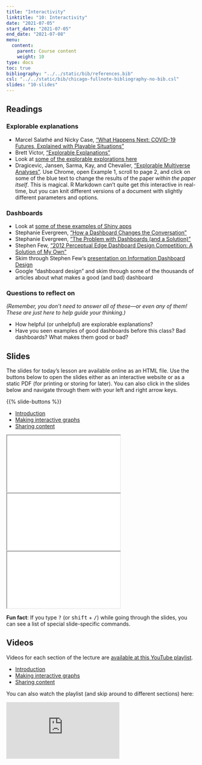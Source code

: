 ```yaml
---
title: "Interactivity"
linktitle: "10: Interactivity"
date: "2021-07-05"
start_date: "2021-07-05"
end_date: "2021-07-08"
menu:
  content:
    parent: Course content
    weight: 10
type: docs
toc: true
bibliography: "../../static/bib/references.bib"
csl: "../../static/bib/chicago-fullnote-bibliography-no-bib.csl"
slides: "10-slides"
---
```


## Readings

### Explorable explanations

-   <i class="fas fa-trophy"></i> Marcel Salathé and Nicky Case, [“What Happens Next: COVID-19 Futures, Explained with Playable Situations”](https://ncase.me/covid-19/)
-   <i class="fas fa-external-link-square-alt"></i> Brett Victor, [“Explorable Explanations”](http://worrydream.com/ExplorableExplanations/)
-   <i class="fas fa-trophy"></i> Look at [some of the explorable explorations here](https://explorabl.es/)
-   <i class="fas fa-external-link-square-alt"></i> Dragicevic, Jansen, Sarma, Kay, and Chevalier, [“Explorable Multiverse Analyses”](https://explorablemultiverse.github.io/). Use Chrome, open Example 1, scroll to page 2, and click on some of the blue text to change the results of the paper *within the paper itself*. This is magical. R Markdown can’t quite get *this* interactive in real-time, but you can knit different versions of a document with slightly different parameters and options.

### Dashboards

-   <i class="fas fa-external-link-square-alt"></i> Look at [some of these examples of Shiny apps](https://shiny.rstudio.com/gallery/)
-   <i class="fas fa-external-link-square-alt"></i> Stephanie Evergreen, [“How a Dashboard Changes the Conversation”](https://stephanieevergreen.com/dashboard-conversation/)
-   <i class="fas fa-external-link-square-alt"></i> Stephanie Evergreen, [“The Problem with Dashboards (and a Solution)”](https://stephanieevergreen.com/problem-with-dashboards/)
-   <i class="fas fa-external-link-square-alt"></i> Stephen Few, [“2012 Perceptual Edge Dashboard Design Competition: A Solution of My Own”](https://www.stephen-few.com/blog/2013/01/08/2012-perceptual-edge-dashboard-design-competition-a-solution-of-my-own/)
-   <i class="fas fa-file-pdf"></i> Skim through Stephen Few’s [presentation on Information Dashboard Design](http://blogs.ischool.berkeley.edu/i247s12/files/2012/01/Dashboard-Design-Overview-Presentation.pdf)
-   <i class="fab fa-google"></i> Google “dashboard design” and skim through some of the thousands of articles about what makes a good (and bad) dashboard

### Questions to reflect on

*(Remember, you don’t need to answer all of these—or even any of them! These are just here to help guide your thinking.)*

-   How helpful (or unhelpful) are explorable explanations?
-   Have you seen examples of good dashboards before this class? Bad dashboards? What makes them good or bad?

## Slides

The slides for today’s lesson are available online as an HTML file. Use the buttons below to open the slides either as an interactive website or as a static PDF (for printing or storing for later). You can also click in the slides below and navigate through them with your left and right arrow keys.

{{% slide-buttons %}}

<ul class="nav nav-tabs" id="slide-tabs" role="tablist">
<li class="nav-item">
<a class="nav-link active" id="introduction-tab" data-toggle="tab" href="#introduction" role="tab" aria-controls="introduction" aria-selected="true">Introduction</a>
</li>
<li class="nav-item">
<a class="nav-link" id="making-interactive-graphs-tab" data-toggle="tab" href="#making-interactive-graphs" role="tab" aria-controls="making-interactive-graphs" aria-selected="false">Making interactive graphs</a>
</li>
<li class="nav-item">
<a class="nav-link" id="sharing-content-tab" data-toggle="tab" href="#sharing-content" role="tab" aria-controls="sharing-content" aria-selected="false">Sharing content</a>
</li>
</ul>

<div id="slide-tabs" class="tab-content">

<div id="introduction" class="tab-pane fade show active" role="tabpanel" aria-labelledby="introduction-tab">

<div class="embed-responsive embed-responsive-16by9">

<iframe class="embed-responsive-item" src="/slides/10-slides.html#1">
</iframe>

</div>

</div>

<div id="making-interactive-graphs" class="tab-pane fade" role="tabpanel" aria-labelledby="making-interactive-graphs-tab">

<div class="embed-responsive embed-responsive-16by9">

<iframe class="embed-responsive-item" src="/slides/10-slides.html#interactive-graphs">
</iframe>

</div>

</div>

<div id="sharing-content" class="tab-pane fade" role="tabpanel" aria-labelledby="sharing-content-tab">

<div class="embed-responsive embed-responsive-16by9">

<iframe class="embed-responsive-item" src="/slides/10-slides.html#sharing-content">
</iframe>

</div>

</div>

</div>

<div class="fyi">

**Fun fact**: If you type <kbd>?</kbd> (or <kbd>shift</kbd> + <kbd>/</kbd>) while going through the slides, you can see a list of special slide-specific commands.

</div>

## Videos

Videos for each section of the lecture are [available at this YouTube playlist](https://www.youtube.com/playlist?list=PLS6tnpTr39sHxE_PbXWE2RC0mpN6syYhe).

-   [Introduction](https://www.youtube.com/watch?v=L6BGy0-0X-w&list=PLS6tnpTr39sHxE_PbXWE2RC0mpN6syYhe)
-   [Making interactive graphs](https://www.youtube.com/watch?v=gyVFhQNCp80&list=PLS6tnpTr39sHxE_PbXWE2RC0mpN6syYhe)
-   [Sharing content](https://www.youtube.com/watch?v=lubDKJhlx9g&list=PLS6tnpTr39sHxE_PbXWE2RC0mpN6syYhe)

You can also watch the playlist (and skip around to different sections) here:

<div class="embed-responsive embed-responsive-16by9">

<iframe class="embed-responsive-item" src="https://www.youtube.com/embed/playlist?list=PLS6tnpTr39sHxE_PbXWE2RC0mpN6syYhe" frameborder="0" allow="accelerometer; autoplay; encrypted-media; gyroscope; picture-in-picture" allowfullscreen>
</iframe>

</div>
